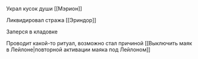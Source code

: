 Украл кусок души [[Мэрион]]

Ликвидировал стража [[Эриндор]]

Заперся в кладовке

Проводит какой-то ритуал, возможно стал причиной [[Выключить маяк в Лейлоне|повторной активации маяка под Лейлоном]]
